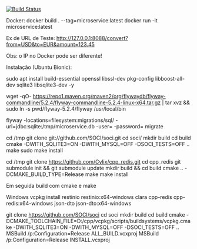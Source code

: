 [![Build Status](https://travis-ci.com/ahmedyarub/micro-service.svg?branch=master)](https://travis-ci.com/ahmedyarub/micro-service)

Docker:
docker build . --tag=microservice:latest
docker run -it microservice:latest

Ex de URL de Teste:
http://127.0.0.1:8088/convert?from=USD&to=EUR&amount=123.45

Obs: o IP no Docker pode ser diferente!

Instalação (Ubuntu Bionic):

sudo apt install build-essential openssl libssl-dev pkg-config libboost-all-dev sqlite3 libsqlite3-dev -y

wget -qO- https://repo1.maven.org/maven2/org/flywaydb/flyway-commandline/5.2.4/flyway-commandline-5.2.4-linux-x64.tar.gz | tar xvz && sudo ln -s pwd/flyway-5.2.4/flyway /usr/local/bin

flyway -locations=filesystem:migrations/sql/ -url=jdbc:sqlite:/tmp/microservice.db -user= -password= migrate

cd /tmp
git clone git://github.com/SOCI/soci.git
cd soci/
mkdir build
cd build
cmake -DWITH_SQLITE3=ON -DWITH_MYSQL=OFF -DSOCI_TESTS=OFF ..
make
sudo make install

cd /tmp
git clone https://github.com/Cylix/cpp_redis.git
cd cpp_redis
git submodule init && git submodule update
mkdir build && cd build
cmake .. -DCMAKE_BUILD_TYPE=Release
make
make install

Em seguida build com cmake e make

Windows
vcpkg install restinio restinio:x64-windows clara cpp-redis cpp-redis:x64-windows json-dto json-dto:x64-windows

git clone https://github.com/SOCI/soci
cd soci
mkdir build
cd build
cmake -DCMAKE_TOOLCHAIN_FILE=D:/cpp/vcpkg/scripts/buildsystems/vcpkg.cmake -DWITH_SQLITE3=ON -DWITH_MYSQL=OFF -DSOCI_TESTS=OFF ..
MSBuild /p:Configuration=Release ALL_BUILD.vcxproj
MSBuild /p:Configuration=Release INSTALL.vcxproj